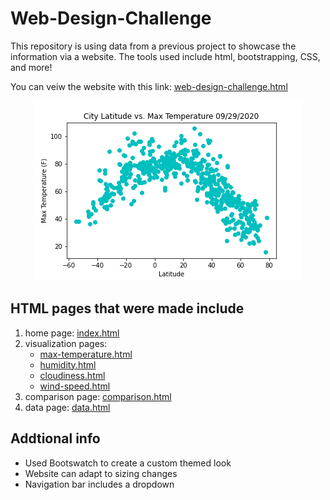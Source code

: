 # Web-Design-Challenge

This repository is using data from a previous project to showcase the information via a website. The tools used include html, bootstrapping, CSS, and more!

You can veiw the website with this link: [web-design-challenge.html](https://gstout17.github.io/Web-Design-Challenge/)

<p align="center"><img src="https://github.com/GStout17/Web-Design-Challenge/blob/main/Resources/Assets/Weather_Plot_Images/latitude_vs_max_temp.png?raw=true" alt="home page"></p>

## HTML pages that were made include

1. home page: [index.html](https://meielerol.github.io/web-design-challenge/)
2. visualization pages:
    - [max-temperature.html](https://gstout17.github.io/Web-Design-Challenge/max-temperature.html)
    - [humidity.html](https://gstout17.github.io/Web-Design-Challenge/humidity.html)
    - [cloudiness.html](https://gstout17.github.io/Web-Design-Challenge/cloudiness.html)
    - [wind-speed.html](https://gstout17.github.io/Web-Design-Challenge/wind-speed.html)
3. comparison page: [comparison.html](https://gstout17.github.io/Web-Design-Challenge/comparisons.html)
4. data page: [data.html](https://gstout17.github.io/Web-Design-Challenge/data.html)

## Addtional info
- Used Bootswatch to create a custom themed look
- Website can adapt to sizing changes
- Navigation bar includes a dropdown
